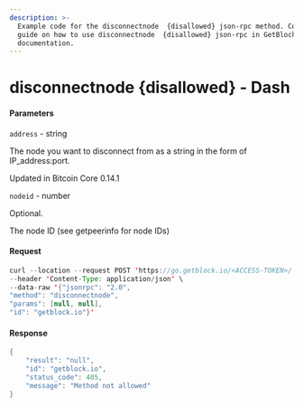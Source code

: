 ```yaml
---
description: >-
  Example code for the disconnectnode  {disallowed} json-rpc method. Сomplete
  guide on how to use disconnectnode  {disallowed} json-rpc in GetBlock.io Web3
  documentation.
---
```


# disconnectnode {disallowed} - Dash

#### Parameters

`address` - string

The node you want to disconnect from as a string in the form of IP\_address:port.

Updated in Bitcoin Core 0.14.1

`nodeid` - number

Optional.

The node ID (see getpeerinfo for node IDs)

#### Request

```java
curl --location --request POST 'https://go.getblock.io/<ACCESS-TOKEN>/' \
--header 'Content-Type: application/json' \
--data-raw '{"jsonrpc": "2.0",
"method": "disconnectnode",
"params": [null, null],
"id": "getblock.io"}'
```

#### Response

```java
{
    "result": "null",
    "id": "getblock.io",
    "status_code": 405,
    "message": "Method not allowed"
}
```
